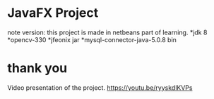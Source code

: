 # JavaFX Project

note version:
this project is made in netbeans part of learning.
*jdk 8
*opencv-330
*jfeonix jar
*mysql-connector-java-5.0.8 bin

# thank you
Video presentation of the project.
https://youtu.be/ryyskdlKVPs

